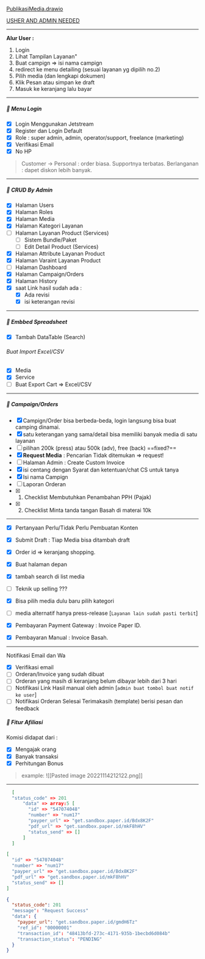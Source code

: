 [PublikasiMedia.drawio](https://drive.google.com/file/d/1FuCPvAq59yFTIZDRcNjETxXQARLbHPCt/view?usp=sharing)

[USHER AND ADMIN NEEDED](https://docs.google.com/document/d/1mVW-fzhiUWES0JfVvZiIaQ_7mZopQqdpa4e9bHVSET0/edit)


---
**Alur User :**
1.  Login
2.  Lihat Tampilan Layanan"
3.  Buat campign => isi nama campign
4.  redirect ke menu detailing (sesuai layanan yg dipilih no.2)
5.  Pilih media (dan lengkapi dokumen)
6.  Klik Pesan atau simpan ke draft
7.  Masuk ke keranjang lalu bayar

---
#####    Menu Login
-   [x] Login Menggunakan Jetstream
-   [x] Register dan Login Default
-   [x] Role : super admin, admin, operator/support, freelance (marketing)
- [x] Verifikasi Email
- [x] No HP

> Customer -> Personal : order biasa. Supportnya terbatas. Berlanganan : dapet diskon lebih banyak.
---
#####    CRUD By Admin
- [x] Halaman Users
- [x] Halaman Roles
- [x] Halaman Media
- [x] Halaman Kategori Layanan
- [ ] Halaman Layanan Product (Services)
	- [ ] Sistem Bundle/Paket
	- [ ] Edit Detail Product (Services)
- [x] Halaman Attribute Layanan Product
- [x] Halaman Varaint Layanan Product
- [ ] Halaman Dashboard
- [x] Halaman Campaign/Orders
- [x] Halaman History
- [x] saat Link hasil sudah ada :
	- [x] Ada revisi
	- [x] isi keterangan revisi
---
#####    Embbed Spreadsheet
-   [x] Tambah DataTable (Search)
###### Buat Import Excel/CSV
-   [x] Media
-   [x] Service
-   [ ] Buat Export Cart ⇒ Excel/CSV
---
#####    Campaign/Orders
-  [x] Campign/Order bisa berbeda-beda, login langsung bisa buat camping dinamai.
-  [x] satu keterangan yang sama/detail bisa memiliki banyak media di satu layanan
-  [ ] pilihan 200k (press) atau 500k (adv), free (back) ==fixed?==
-  [x] **Request Media** : Pencarian Tidak ditemukan => request!
-  [ ] Halaman Admin : Create Custom Invoice
-  [x] isi centang dengan Syarat dan ketentuan/chat CS untuk tanya
-  [x] Isi nama Campign
-  [ ] Laporan Orderan
-  [x] 1. Checklist Membutuhkan Penambahan PPH (Pajak)
-  [x] 2. Checklist Minta tanda tangan Basah di materai 10k

---

-   [x] Pertanyaan Perlu/Tidak Perlu Pembuatan Konten
-   [x] Submit Draft : Tiap Media bisa ditambah draft
-   [x] Order id => keranjang shopping.
-   [x] Buat halaman depan
-   [x] tambah search di list media
-   [ ] Teknik up selling ???
-   [x] Bisa pilih media dulu baru pilih kategori
- [ ] media alternatif hanya press-release [`Layanan lain sudah pasti terbit`]

- [x] Pembayaran Payment Gateway : Invoice Paper ID.
- [x] Pembayaran Manual : Invoice Basah.

---
Notifikasi Email dan Wa 
- [x] Verifikasi email
- [ ] Orderan/Invoice yang sudah dibuat
- [ ] Orderan yang masih di keranjang belum dibayar lebih dari 3 hari
- [ ] Notifikasi Link Hasil manual oleh admin [`admin buat tombol buat notif ke user`]
- [ ] Notifikasi Orderan Selesai Terimakasih (template) berisi pesan dan feedback 

#####    Fitur Afiliasi
Komisi didapat dari :
- [x] Mengajak orang
- [x] Banyak transaksi
- [x] Perhitungan Bonus

> example:
> ![[Pasted image 20221114212122.png]]


---

```json
  [
  "status_code" => 201
	  "data" => array:5 [
	    "id" => "547074048"
	    "number" => "num17"
	    "payper_url" => "get.sandbox.paper.id/Bdx8K2F"
	    "pdf_url" => "get.sandbox.paper.id/mkF8hHV"
	    "status_send" => []
	  ]
  ]
```

```json
[
  "id" => "547074048"
  "number" => "num17"
  "payper_url" => "get.sandbox.paper.id/Bdx8K2F"
  "pdf_url" => "get.sandbox.paper.id/mkF8hHV"
  "status_send" => []
]
```

```json
{
  "status_code": 201
  "message": "Request Success"
  "data": {
    "payper_url": "get.sandbox.paper.id/gmdH6Tz"
    "ref_id": "00000001"
    "transaction_id": "48413bfd-273c-4171-935b-1becbd6d084b"
    "transaction_status": "PENDING"
  }
}
```
